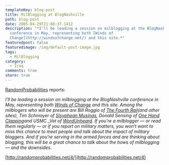 ```yaml
---
templateKey: blog-post
title: MilBlogging at BlogNashville
path: blog-post
date: 2005-04-29T21:08:37.141Z
description: "*I’ll be leading a session on milblogging at the BlogNashville
  conference in May, representing both [Winds of
  Change](http://windsofchange.net/) and this site.*"
featuredpost: false
featuredimage: /img/default-post-image.jpg
tags:
  - MilBlogging
category:
  - Iraq
comments: true
share: true
---
```

<!--StartFragment-->

[RandomProbabilities](http://randomprobabilities.net/4) reports:

*I’ll be leading a session on milblogging at the BlogNashville conference in May, representing both [Winds of Change](http://windsofchange.net/) and this site. Among the milblogers who will be present are Bill Roggio of [The Fourth Rail](http://billroggio.com/)(and other sites), Tim Schmoyer of [Sisyphean Musings](http://sisypheanmusings.blogspot.com/), Donald Sensing of [One Hand Clapping](http://www.donaldsensing.com/)and USMC _Vet of [WordUnheard](http://wordunheard.com/). If you’re a milblogger — or read them regularly — or if you report on military matters, you won’t want to miss this chance to meet people and talk about the impact of military bloggers. And if you’re serving in the armed forces and are thinking about blogging, this will be a great chance to talk about the hows of milblogging — and the downsides.*

[http://randomprobabilities.net/4/](http://randomprobabilities.net/4)

<!--EndFragment-->